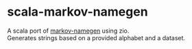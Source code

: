 # scala-markov-namegen

A scala port of [markov-namegen](https://lib.haxe.org/p/markov-namegen) using zio.  
Generates strings based on a provided alphabet and a dataset.
